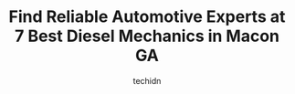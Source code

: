 ---
layout: ampstory
image: https://images.unsplash.com/photo-1567449394863-577a4311b51c?ixlib=rb-4.0.3&ixid=MnwxMjA3fDB8MHxwaG90by1wYWdlfHx8fGVufDB8fHx8&auto=format&fit=crop&w=640&h=853&q=80
author: techidn
featured: false
description: When it comes to finding reliable automotive experts in Macon GA, USA, look no further than the 7 best Diesel Mechanic in the area. With their exceptional skills and dedication to providing 
title: Find Reliable Automotive Experts at 7 Best Diesel Mechanics in Macon GA
cover:
   title: Find Reliable Automotive Experts at 7 Best Diesel Mechanics in Macon GA
   subtitle: Rickpate
   background: https://images.unsplash.com/photo-1567449394863-577a4311b51c?ixlib=rb-4.0.3&ixid=MnwxMjA3fDB8MHxwaG90by1wYWdlfHx8fGVufDB8fHx8&auto=format&fit=crop&w=640&h=853&q=80

pages: 
 - layout: thirds
   top: <h1>#1 Dubs Big Rig Rehab</h1>
   bottom: "<p>Thank you to Roy and his professional team for helping us get our truck back on the road quickly.  My experience was impeccable from start to finish.  If I could give mor</p>"
   background: https://www.knot35.com/toplist/wp-content/uploads/2023/06/best-diesel-mechanic-1-in-macon-ga-1685831058.jpeg
   backgroundblur: true
 - layout: thirds
   top: <h1>#2 Turbo Diesel & Electric Systems - Macon, Ga</h1>
   bottom: "<p>1051 Guy Paine Rd, Macon, GA 31206, United States</p>"
   background: https://www.knot35.com/toplist/wp-content/uploads/2023/06/best-diesel-mechanic-2-in-macon-ga-1685831059.jpeg
   cta:
      link: https://www.knot35.com/toplist/find-reliable-automotive-experts-at-7-best-diesel-mechanics-in-macon-ga/
      text: Find Reliable Automotive Experts at 7 Best Diesel Mechanics in Macon GA
 - layout: thirds
   top: <h1>#3 Hendricks Diesel Repair LTD</h1>
   bottom: "<p>895 Guy Paine Rd, Macon, GA 31206, United States</p>"
   background: https://www.knot35.com/toplist/wp-content/uploads/2023/06/best-diesel-mechanic-3-in-macon-ga-1685831059.jpeg
   cta:
      link: https://www.knot35.com/toplist/find-reliable-automotive-experts-at-7-best-diesel-mechanics-in-macon-ga/
      text: Find Reliable Automotive Experts at 7 Best Diesel Mechanics in Macon GA
 - layout: thirds
   top: <h1>#4 Advanced Maintenance</h1>
   bottom: "<p>225 Allied Industrial Blvd, Macon, GA 31206, United States</p>"
   background: https://images.unsplash.com/photo-1591393223703-56fe1347ac62?ixlib=rb-4.0.3&ixid=MnwxMjA3fDB8MHxwaG90by1wYWdlfHx8fGVufDB8fHx8&auto=format&fit=crop&w=640&h=853&q=80
   cta:
      link: https://www.knot35.com/toplist/find-reliable-automotive-experts-at-7-best-diesel-mechanics-in-macon-ga/
      text: Find Reliable Automotive Experts at 7 Best Diesel Mechanics in Macon GA
 - layout: thirds
   top: <h1>#5 Gear and Axle Truck Service</h1>
   bottom: "<p>5156 Houston Rd, Macon, GA 31216, United States</p>"
   background: https://images.unsplash.com/photo-1620421680010-0766ff230392?ixlib=rb-4.0.3&ixid=MnwxMjA3fDB8MHxwaG90by1wYWdlfHx8fGVufDB8fHx8&auto=format&fit=crop&w=640&h=853&q=80
   cta:
      link: https://www.knot35.com/toplist/find-reliable-automotive-experts-at-7-best-diesel-mechanics-in-macon-ga/
      text: Find Reliable Automotive Experts at 7 Best Diesel Mechanics in Macon GA
 - layout: thirds
   top: <h1>#6 Sisemore Truck Repair</h1>
   bottom: "<p>2395 Spires Dr, Macon, GA 31216, United States</p>"
   background: https://images.unsplash.com/photo-1574169208507-84376144848b?ixlib=rb-4.0.3&ixid=MnwxMjA3fDB8MHxwaG90by1wYWdlfHx8fGVufDB8fHx8&auto=format&fit=crop&w=640&h=853&q=80
   cta:
      link: https://www.knot35.com/toplist/find-reliable-automotive-experts-at-7-best-diesel-mechanics-in-macon-ga/
      text: Find Reliable Automotive Experts at 7 Best Diesel Mechanics in Macon GA
 - layout: thirds
   top: <h1>#7 JMSI Truck & Steering Rpr</h1>
   bottom: "<p>149 Pam Ct, Macon, GA 31206, United States</p>"
   background: https://images.unsplash.com/photo-1534312527009-56c7016453e6?ixlib=rb-4.0.3&ixid=MnwxMjA3fDB8MHxwaG90by1wYWdlfHx8fGVufDB8fHx8&auto=format&fit=crop&w=640&h=853&q=80
   cta:
      link: https://www.knot35.com/toplist/find-reliable-automotive-experts-at-7-best-diesel-mechanics-in-macon-ga/
      text: Find Reliable Automotive Experts at 7 Best Diesel Mechanics in Macon GA
 - layout: thirds
   middle: Continue reading...
   background: https://images.unsplash.com/photo-1553949345-eb786bb3f7ba?ixlib=rb-4.0.3&ixid=MnwxMjA3fDB8MHxwaG90by1wYWdlfHx8fGVufDB8fHx8&auto=format&fit=crop&w=640&h=853&q=80
   cta:
      link: https://www.knot35.com/toplist/find-reliable-automotive-experts-at-7-best-diesel-mechanics-in-macon-ga/
      text: Find Reliable Automotive Experts at 7 Best Diesel Mechanics in Macon GA
      
---